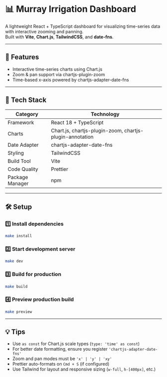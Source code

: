 # 📊 Murray Irrigation Dashboard

A lightweight React + TypeScript dashboard for visualizing time-series data with interactive zooming and panning.  
Built with **Vite**, **Chart.js**, **TailwindCSS**, and **date-fns**.

---

## 🚀 Features

- Interactive time-series charts using Chart.js
- Zoom & pan support via chartjs-plugin-zoom
- Time-based x-axis powered by chartjs-adapter-date-fns

---

## 🧩 Tech Stack

| Category        | Technology                                               |
| --------------- | -------------------------------------------------------- |
| Framework       | React 18 + TypeScript                                    |
| Charts          | Chart.js, chartjs-plugin-zoom, chartjs-plugin-annotation |
| Date Adapter    | chartjs-adapter-date-fns                                 |
| Styling         | TailwindCSS                                              |
| Build Tool      | Vite                                                     |
| Code Quality    | Prettier                                                 |
| Package Manager | npm                                                      |

---

## 🛠️ Setup

### 1️⃣ Install dependencies

```bash
make install
```

### 2️⃣ Start development server

```bash
make dev
```

### 3️⃣ Build for production

```bash
make build
```

### 4️⃣ Preview production build

```bash
make preview
```

---

## 💡 Tips

- Use `as const` for Chart.js scale types (`type: 'time' as const`)
- For better date formatting, ensure you register `'chartjs-adapter-date-fns'`
- Zoom and pan modes must be `'x' | 'y' | 'xy'`
- Prettier auto-formats on `Cmd + S` (if configured)
- Use Tailwind for layout and responsive sizing (`w-full`, `h-[400px]`, etc.)
